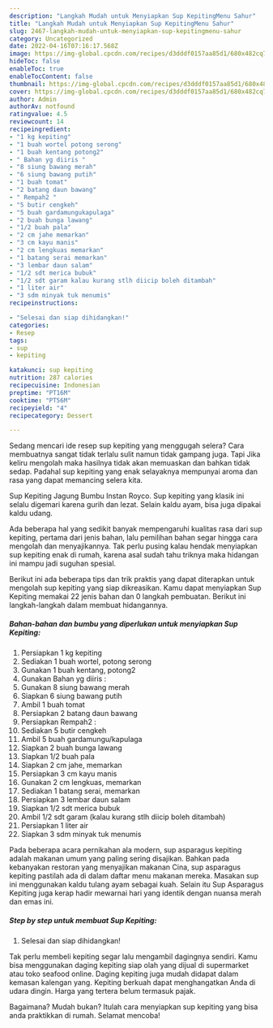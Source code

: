```yaml
---
description: "Langkah Mudah untuk Menyiapkan Sup KepitingMenu Sahur"
title: "Langkah Mudah untuk Menyiapkan Sup KepitingMenu Sahur"
slug: 2467-langkah-mudah-untuk-menyiapkan-sup-kepitingmenu-sahur
category: Uncategorized
date: 2022-04-16T07:16:17.568Z
image: https://img-global.cpcdn.com/recipes/d3dddf0157aa85d1/680x482cq70/sup-kepiting-foto-resep-utama.jpg
hideToc: false
enableToc: true
enableTocContent: false
thumbnail: https://img-global.cpcdn.com/recipes/d3dddf0157aa85d1/680x482cq70/sup-kepiting-foto-resep-utama.jpg
cover: https://img-global.cpcdn.com/recipes/d3dddf0157aa85d1/680x482cq70/sup-kepiting-foto-resep-utama.jpg
author: Admin
authorAv: notfound
ratingvalue: 4.5
reviewcount: 14
recipeingredient:
- "1 kg kepiting"
- "1 buah wortel potong serong"
- "1 buah kentang potong2"
- " Bahan yg diiris "
- "8 siung bawang merah"
- "6 siung bawang putih"
- "1 buah tomat"
- "2 batang daun bawang"
- " Rempah2 "
- "5 butir cengkeh"
- "5 buah gardamungukapulaga"
- "2 buah bunga lawang"
- "1/2 buah pala"
- "2 cm jahe memarkan"
- "3 cm kayu manis"
- "2 cm lengkuas memarkan"
- "1 batang serai memarkan"
- "3 lembar daun salam"
- "1/2 sdt merica bubuk"
- "1/2 sdt garam kalau kurang stlh diicip boleh ditambah"
- "1 liter air"
- "3 sdm minyak tuk menumis"
recipeinstructions:

- "Selesai dan siap dihidangkan!"
categories:
- Resep
tags:
- sup
- kepiting

katakunci: sup kepiting 
nutrition: 287 calories
recipecuisine: Indonesian
preptime: "PT16M"
cooktime: "PT56M"
recipeyield: "4"
recipecategory: Dessert

---
```



Sedang mencari ide resep sup kepiting yang menggugah selera? Cara membuatnya sangat tidak terlalu sulit namun tidak gampang juga. Tapi Jika keliru mengolah maka hasilnya tidak akan memuaskan dan bahkan tidak sedap. Padahal sup kepiting yang enak selayaknya mempunyai aroma dan rasa yang dapat memancing selera kita.


Sup Kepiting Jagung Bumbu Instan Royco. Sup kepiting yang klasik ini selalu digemari karena gurih dan lezat. Selain kaldu ayam, bisa juga dipakai kaldu udang.

Ada beberapa hal yang sedikit banyak mempengaruhi kualitas rasa dari sup kepiting, pertama dari jenis bahan, lalu pemilihan bahan segar hingga cara mengolah dan menyajikannya. Tak perlu pusing kalau hendak menyiapkan sup kepiting enak di rumah, karena asal sudah tahu triknya maka hidangan ini mampu jadi suguhan spesial.


Berikut ini ada beberapa tips dan trik praktis yang dapat diterapkan untuk mengolah sup kepiting yang siap dikreasikan. Kamu dapat menyiapkan Sup Kepiting memakai 22 jenis bahan dan 0 langkah pembuatan. Berikut ini langkah-langkah dalam membuat hidangannya.

<!--inarticleads1-->

##### Bahan-bahan dan bumbu yang diperlukan untuk menyiapkan Sup Kepiting:

1. Persiapkan 1 kg kepiting
1. Sediakan 1 buah wortel, potong serong
1. Gunakan 1 buah kentang, potong2
1. Gunakan  Bahan yg diiris :
1. Gunakan 8 siung bawang merah
1. Siapkan 6 siung bawang putih
1. Ambil 1 buah tomat
1. Persiapkan 2 batang daun bawang
1. Persiapkan  Rempah2 :
1. Sediakan 5 butir cengkeh
1. Ambil 5 buah gardamungu/kapulaga
1. Siapkan 2 buah bunga lawang
1. Siapkan 1/2 buah pala
1. Siapkan 2 cm jahe, memarkan
1. Persiapkan 3 cm kayu manis
1. Gunakan 2 cm lengkuas, memarkan
1. Sediakan 1 batang serai, memarkan
1. Persiapkan 3 lembar daun salam
1. Siapkan 1/2 sdt merica bubuk
1. Ambil 1/2 sdt garam (kalau kurang stlh diicip boleh ditambah)
1. Persiapkan 1 liter air
1. Siapkan 3 sdm minyak tuk menumis


Pada beberapa acara pernikahan ala modern, sup asparagus kepiting adalah makanan umum yang paling sering disajikan. Bahkan pada kebanyakan restoran yang menyajikan makanan Cina, sup asparagus kepiting pastilah ada di dalam daftar menu makanan mereka. Masakan sup ini menggunakan kaldu tulang ayam sebagai kuah. Selain itu Sup Asparagus Kepiting juga kerap hadir mewarnai hari yang identik dengan nuansa merah dan emas ini. 

<!--inarticleads2-->

##### Step by step untuk membuat Sup Kepiting:


1. Selesai dan siap dihidangkan!

Tak perlu membeli kepiting segar lalu mengambil dagingnya sendiri. Kamu bisa menggunakan daging kepiting siap olah yang dijual di supermarket atau toko seafood online. Daging kepiting juga mudah didapat dalam kemasan kalengan yang. Kepiting berkuah dapat menghangatkan Anda di udara dingin. Harga yang tertera belum termasuk pajak. 

Bagaimana? Mudah bukan? Itulah cara menyiapkan sup kepiting yang bisa anda praktikkan di rumah. Selamat mencoba!
